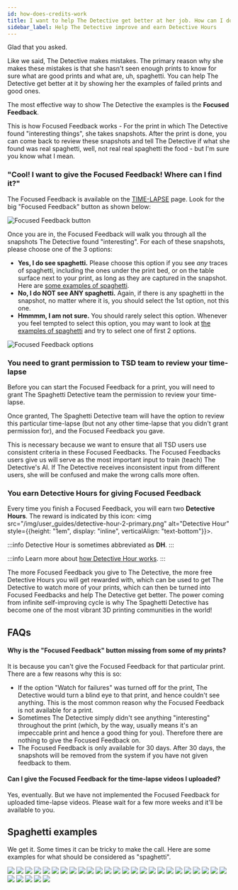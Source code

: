 ```yaml
---
id: how-does-credits-work
title: I want to help The Detective get better at her job. How can I do it?
sidebar_label: Help The Detective improve and earn Detective Hours
---
```


Glad that you asked.

Like we said, The Detective makes mistakes. The primary reason why she makes these mistakes is that she hasn't seen enough prints to know for sure what are good prints and what are, uh, spaghetti. You can help The Detective get better at it by showing her the examples of failed prints and good ones.

The most effective way to show The Detective the examples is the **Focused Feedback**.

This is how Focused Feedback works - For the print in which The Detective found "interesting things", she takes snapshots. After the print is done, you can come back to review these snapshots and tell The Detective if what she found was real spaghetti, well, not real real spaghetti the food - but I'm sure you know what I mean.


### "Cool! I want to give the Focused Feedback! Where can I find it?"

The Focused Feedback is available on the [TIME-LAPSE](https://app.thespaghettidetective.com/prints/) page. Look for the big "Focused Feedback" button as shown below:

![Focused Feedback button](/img/user_guides/focused-feedback-button.png)

Once you are in, the Focused Feedback will walk you through all the snapshots The Detective found "interesting". For each of these snapshots, please choose one of the 3 options:

* **Yes, I do see spaghetti.** Please choose this option if you see *any* traces of spaghetti, including the ones under the print bed, or on the table surface next to your print, as long as they are captured in the snapshot. Here are [some examples of spaghetti](#spaghetti-examples).
* **No, I do NOT see ANY spaghetti.** Again, if there is any spaghetti in the snapshot, no matter where it is, you should select the 1st option, not this one.
* **Hmmmm, I am not sure.** You should rarely select this option. Whenever you feel tempted to select this option, you may want to look at [the examples of spaghetti](#spaghetti-examples) and try to select one of first 2 options.

![Focused Feedback options](/img/user_guides/focused-feedback.png)

### You need to grant permission to TSD team to review your time-lapse

Before you can start the Focused Feedback for a print, you will need to grant The Spaghetti Detective team the permission to review your time-lapse.

Once granted, The Spaghetti Detective team will have the option to review this particular time-lapse (but not any other time-lapse that you didn't grant permission for), and the Focused Feedback you gave.

This is necessary because we want to ensure that all TSD users use consistent criteria in these Focused Feedbacks. The Focused Feedbacks users give us will serve as the most important input to train (teach) The Detective's AI. If The Detective receives inconsistent input from different users, she will be confused and make the wrong calls more often.

### You earn Detective Hours for giving Focused Feedback

Every time you finish a Focused Feedback, you will earn two **Detective Hours**. The reward is indicated by this icon:  <img src="/img/user_guides/detective-hour-2-primary.png" alt="Detective Hour" style={{height: "1em", display: "inline",  verticalAlign: "text-bottom"}}></img>.

:::info
Detective Hour is sometimes abbreviated as **DH**.
:::

:::info
Learn more about [how Detective Hour works](/docs/user_guides/how-does-detective-hour-work).
:::

The more Focused Feedback you give to The Detective, the more free Detective Hours you will get rewarded with, which can be used to get The Detective to watch more of your prints, which can then be turned into Focused Feedbacks and help The Detective get better. The power coming from infinite self-improving cycle is why The Spaghetti Detective has become one of the most vibrant 3D printing communities in the world!

## FAQs

#### Why is the "Focused Feedback" button missing from some of my prints?

It is because you can't give the Focused Feedback for that particular print. There are a few reasons why this is so:

* If the option "Watch for failures" was turned off for the print, The Detective would turn a blind eye to that print, and hence couldn't see anything. This is the most common reason why the Focused Feedback is not available for a print.
* Sometimes The Detective simply didn't see anything "interesting" throughout the print (which, by the way, usually means it's an impeccable print and hence a good thing for you). Therefore there are nothing to give the Focused Feedback on.
* The Focused Feedback is only available for 30 days. After 30 days, the snapshots will be removed from the system if you have not given feedback to them.

#### Can I give the Focused Feedback for the time-lapse videos I uploaded?

Yes, eventually. But we have not implemented the Focused Feedback for uploaded time-lapse videos. Please wait for a few more weeks and it'll be available to you.


## Spaghetti examples

We get it. Some times it can be tricky to make the call. Here are some examples for what should be considered as "spaghetti".

<div>
<img style={{maxWidth: "346px"}} src="/img/user_guides/spaghetti-examples/1.png"></img>
<img style={{maxWidth: "346px"}} src="/img/user_guides/spaghetti-examples/2.png"></img>
<img style={{maxWidth: "346px"}} src="/img/user_guides/spaghetti-examples/3.png"></img>
<img style={{maxWidth: "346px"}} src="/img/user_guides/spaghetti-examples/4.png"></img>
<img style={{maxWidth: "346px"}} src="/img/user_guides/spaghetti-examples/5.png"></img>
<img style={{maxWidth: "346px"}} src="/img/user_guides/spaghetti-examples/6.png"></img>
<img style={{maxWidth: "346px"}} src="/img/user_guides/spaghetti-examples/7.png"></img>
<img style={{maxWidth: "346px"}} src="/img/user_guides/spaghetti-examples/8.png"></img>
<img style={{maxWidth: "346px"}} src="/img/user_guides/spaghetti-examples/9.png"></img>
<img style={{maxWidth: "346px"}} src="/img/user_guides/spaghetti-examples/10.png"></img>
<img style={{maxWidth: "346px"}} src="/img/user_guides/spaghetti-examples/11.png"></img>
<img style={{maxWidth: "346px"}} src="/img/user_guides/spaghetti-examples/12.png"></img>
<img style={{maxWidth: "346px"}} src="/img/user_guides/spaghetti-examples/13.png"></img>
<img style={{maxWidth: "346px"}} src="/img/user_guides/spaghetti-examples/14.png"></img>
<img style={{maxWidth: "346px"}} src="/img/user_guides/spaghetti-examples/15.png"></img>
<img style={{maxWidth: "346px"}} src="/img/user_guides/spaghetti-examples/16.png"></img>
<img style={{maxWidth: "346px"}} src="/img/user_guides/spaghetti-examples/17.png"></img>
<img style={{maxWidth: "346px"}} src="/img/user_guides/spaghetti-examples/18.png"></img>
<img style={{maxWidth: "346px"}} src="/img/user_guides/spaghetti-examples/19.png"></img>
<img style={{maxWidth: "346px"}} src="/img/user_guides/spaghetti-examples/20.png"></img>
<img style={{maxWidth: "346px"}} src="/img/user_guides/spaghetti-examples/21.png"></img>
<img style={{maxWidth: "346px"}} src="/img/user_guides/spaghetti-examples/22.png"></img>
<img style={{maxWidth: "346px"}} src="/img/user_guides/spaghetti-examples/23.png"></img>
<img style={{maxWidth: "346px"}} src="/img/user_guides/spaghetti-examples/24.png"></img>
<img style={{maxWidth: "346px"}} src="/img/user_guides/spaghetti-examples/25.png"></img>
<img style={{maxWidth: "346px"}} src="/img/user_guides/spaghetti-examples/26.png"></img>
<img style={{maxWidth: "346px"}} src="/img/user_guides/spaghetti-examples/27.png"></img>
<img style={{maxWidth: "346px"}} src="/img/user_guides/spaghetti-examples/28.png"></img>
<img style={{maxWidth: "346px"}} src="/img/user_guides/spaghetti-examples/29.png"></img>
<img style={{maxWidth: "346px"}} src="/img/user_guides/spaghetti-examples/30.png"></img>
</div>
